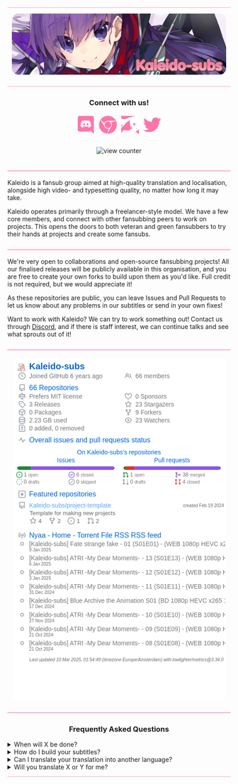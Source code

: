 <!-- TO-DO: Figure out why <style> tags don't work -->
<img src="../img/misc/hr.png" alt="divider" style="width: auto;">

<p style="text-align: center; margin: 10px;">
    <img src="../img/banners/banner.jpg" style="border-radius: 15px" alt="banner"></img>
</p>

<img src="../img/misc/hr.png" alt="divider" style="width: auto;">

<h3 align="center">Connect with us!</h3>
<p align="center">
<a href="https://discord.gg/dk7aadV" target="_blank"><img style="display: inline-block; width: 40px; height: auto; margin: 3px;" src="../img/icons/discord.png" alt="Discord" /></a>
<a href="https://kaleido.kageru.moe/" target="_blank"><img style="display: inline-block; width: 40px; height: auto; margin: 3px;" src="../img/icons/chrome.png" alt="Website"/></a>
<a href="https://nyaa.si/user/Kaleido-subs" target="_blank"><img style="display: inline-block; width: 40px; height: auto; margin: 3px;" src="../img/icons/cat.jpg" alt="Cat Site"/></a>
<a href="https://twitter.com/kaleidosubs" target="_blank"><img style="display: inline-block; width: 40px; height: auto; margin: 3px;" src="../img/icons/twitter.png" alt="Twitter" /></a>
</p>

<p align="center">
    <img style="display: inline-block; margin: 10px;" alt="view counter" src="https://komarev.com/ghpvc/?username=Kaleido-subs&color=fd76aa&label=Views"><img>
</p>

<img src="../img/misc/hr.png" alt="divider" style="width: auto;">

Kaleido is a fansub group aimed at high-quality translation and localisation, alongside high video- and typesetting
quality, no matter how long it may take.

Kaleido operates primarily through a freelancer-style model. We have a few core members, and connect with other fansubbing
peers to work on projects. This opens the doors to both veteran and green fansubbers to try their hands at projects and
create some fansubs.

<img src="../img/misc/hr.png" alt="divider" style="width: auto;">

We're very open to collaborations and open-source fansubbing projects! All our finalised releases will be publicly
available in this organisation, and you are free to create your own forks to build upon them as you'd like. Full credit
is not required, but we would appreciate it!

As these repositories are public, you can leave Issues and Pull Requests to let us know about any problems in our
subtitles or send in your own fixes!

Want to work with Kaleido? We can try to work something out! Contact us through
<a href=https://discord.gg/dk7aadV target="_blank">Discord</a>, and if there is staff interest, we can continue talks
and see what sprouts out of it!

<img src="../img/misc/hr.png" alt="divider" style="width: auto;">

<p align="center">
    <img src="../github-metrics.png">
</p>

<!-- TODO: Make deschtimes progress visible here somehow or another? Shinon? -->

<img src="../img/misc/hr.png" alt="divider" style="width: auto;">

<h3 align="center"> Frequently Asked Questions</h3>

<details><summary>When will X be done?</summary>
<ul>
    <li>
    We're done when we're done, simple as that really. If you want specific details on what the hold-up may be, please
    check our <a href="https://kaleido.kageru.moe/" target="_blank">main website</a> for the Deschtimes feed, or feel
    free to ask in our <a href="https://discord.gg/dk7aadV" target="_blank">Discord server</a> (and if you have the
    relevant expertise, please do not hesitate to apply!).
    </li>
</ul>
</details>

<details><summary>How do I build your subtitles?</summary>
<ul>
    <li>
    We use a tool called <a href=https://github.com/Myaamori/SubKt target="_blank">SubKt</a> to build all our subtitle
    scripts. You can build the subtitles by running <code>./gradlew merge.01`</code> (or other episodes). For muxing,
    you must make sure the name of the encode you'd like to mux with matches the "premux" property of the project (check
     `<code>sub.properties</code>), and then run <code>./gradlew mux.01</code>. For further questions, please check out
     the official <a href="https://github.com/Myaamori/SubKt/tree/master/docs" target="_blank">SubKt documentation</a>.
    </li>
</ul>
</details>

<details><summary>Can I translate your translation into another language?</summary>
<ul>
    <li>
    By all means, please do! Credit would be much appreciated if you make use of our subtitles. You may also want to
    make sure to update the <code>sub.properties</code> before you start building your subtitles.
    </li>
</ul>
</details>

<details><summary>Will you translate X or Y for me?</summary>
<ul>
    <li>
    We do not currently accept specific subbing requests. If you're interested in doing it as a project, we may consider
    doing it if there's staff interest and you already have some staff of your own.
    </li>
</ul>
</details>

<img src="../img/misc/hr.png" alt="divider" style="width: auto;">
